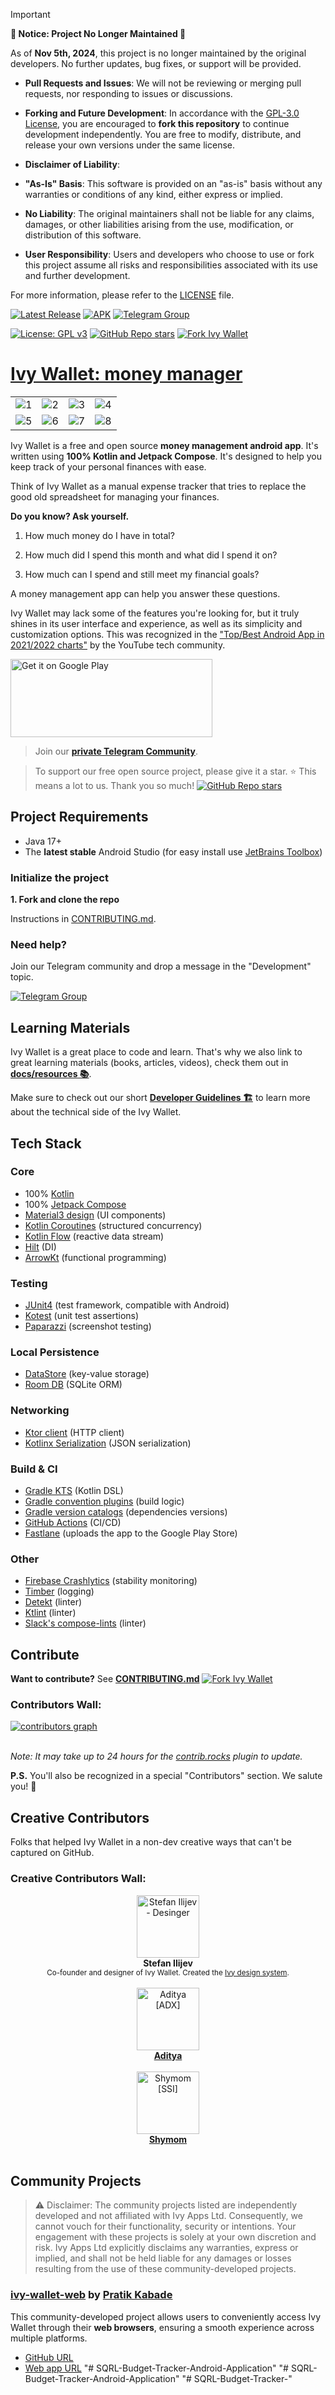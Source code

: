 >[!IMPORTANT]
>**🚨 Notice: Project No Longer Maintained 🚨**
>
>As of **Nov 5th, 2024**, this project is no longer maintained by the original developers. No further updates, bug fixes, or support will be provided.
>
>- **Pull Requests and Issues**: We will not be reviewing or merging pull requests, nor responding to issues or discussions.
>
>- **Forking and Future Development**: In accordance with the [GPL-3.0 License](LICENSE), you are encouraged to **fork this repository** to continue development independently. You are free to modify, distribute, and release your own versions under the same license.
>
>- **Disclaimer of Liability**:
>  - **"As-Is" Basis**: This software is provided on an "as-is" basis without any warranties or conditions of any kind, either express or implied.
>  - **No Liability**: The original maintainers shall not be liable for any claims, damages, or other liabilities arising from the use, modification, or distribution of this software.
>  - **User Responsibility**: Users and developers who choose to use or fork this project assume all risks and responsibilities associated with its use and further development.
>
>For more information, please refer to the [LICENSE](LICENSE) file.

[![Latest Release](https://img.shields.io/github/v/release/Ivy-Apps/ivy-wallet)](https://github.com/Ivy-Apps/ivy-wallet/releases)
[![APK](https://github.com/Ivy-Apps/ivy-wallet/actions/workflows/apk.yml/badge.svg)](https://github.com/Ivy-Apps/ivy-wallet/actions/workflows/apk.yml)
[![Telegram Group](https://img.shields.io/badge/Telegram-2CA5E0?style=for-the-badge&logo=telegram&logoColor=white)](https://t.me/+ETavgioAvWg4NThk)

[![License: GPL v3](https://img.shields.io/badge/License-GPLv3-blue.svg)](https://www.gnu.org/licenses/gpl-3.0)
[![GitHub Repo stars](https://img.shields.io/github/stars/Ivy-Apps/ivy-wallet?style=social)](https://github.com/Ivy-Apps/ivy-wallet/stargazers)
[![Fork Ivy Wallet](https://img.shields.io/github/forks/Ivy-Apps/ivy-wallet?logo=github&style=social)](https://github.com/Ivy-Apps/ivy-wallet/fork)

# [Ivy Wallet: money manager](https://play.google.com/store/apps/details?id=com.ivy.wallet)

|                                                                                                            |                                                                                                            |                                                                                                            |                                                                                                            |
|:----------------------------------------------------------------------------------------------------------:|:----------------------------------------------------------------------------------------------------------:|:----------------------------------------------------------------------------------------------------------:|:----------------------------------------------------------------------------------------------------------:|
| ![1](https://user-images.githubusercontent.com/5564499/189540998-4d6cdcd3-ab4d-40f7-85d4-c82fe8a017d1.png) | ![2](https://user-images.githubusercontent.com/5564499/189541011-1ebbd8b6-50fe-432a-91e2-59206efe99ce.png) | ![3](https://user-images.githubusercontent.com/5564499/189541023-35e7f163-d639-4466-9a91-c56890d5a28e.png) | ![4](https://user-images.githubusercontent.com/5564499/189541027-d352314c-fd5c-43eb-82ad-4aba14c7b0fa.png) |
| ![5](https://user-images.githubusercontent.com/5564499/189541030-1a0d7948-33af-420b-b126-936d0211c93f.png) | ![6](https://user-images.githubusercontent.com/5564499/189541035-621c4511-5ec7-4d3f-b08e-925d8da95472.png) | ![7](https://user-images.githubusercontent.com/5564499/189541127-7adf5bfa-0652-461c-80f1-076b7179eb6c.png) | ![8](https://user-images.githubusercontent.com/5564499/189541040-7cab633e-be4c-40b2-a2c6-890a15edf805.png) |

Ivy Wallet is a free and open source **money management android app**. It's written using **100% Kotlin and Jetpack Compose**. It's designed to help you keep track of your personal finances with ease.

Think of Ivy Wallet as a manual expense tracker that tries to replace the good old spreadsheet for managing your finances.

**Do you know? Ask yourself.**

1) How much money do I have in total?

2) How much did I spend this month and what did I spend it on?

3) How much can I spend and still meet my financial goals?

A money management app can help you answer these questions.

Ivy Wallet may lack some of the features you're looking for, but it truly shines in its user interface and experience, as well as its simplicity and customization options. This was recognized in the ["Top/Best Android App in 2021/2022 charts"](https://youtube.com/playlist?list=PLguJN0waG1-eSzKMuFMIULrR3MlqJ3cAE) by the YouTube tech community.

<a href='https://play.google.com/store/apps/details?id=com.ivy.wallet&utm_source=github&pcampaignid=pcampaignidMKT-Other-global-all-co-prtnr-py-PartBadge-Mar2515-1'><img alt='Get it on Google Play' src='https://play.google.com/intl/en_us/badges/static/images/badges/en_badge_web_generic.png' width="323" height="125"/></a>

> Join our **[private Telegram Community](https://t.me/+ETavgioAvWg4NThk)**.

> To support our free open source project, please give it a star. ⭐
> This means a lot to us. Thank you so much! [![GitHub Repo stars](https://img.shields.io/github/stars/Ivy-Apps/ivy-wallet?style=social)](https://github.com/Ivy-Apps/ivy-wallet/stargazers)

## Project Requirements

- Java 17+
- The **latest stable** Android Studio (for easy install use [JetBrains Toolbox](https://www.jetbrains.com/toolbox-app/))

### Initialize the project

**1. Fork and clone the repo**

Instructions in [CONTRIBUTING.md](./CONTRIBUTING.md).

### Need help?

Join our Telegram community and drop a message in the "Development" topic.

[![Telegram Group](https://img.shields.io/badge/Telegram-2CA5E0?style=for-the-badge&logo=telegram&logoColor=white)](https://t.me/+ETavgioAvWg4NThk)

## Learning Materials

Ivy Wallet is a great place to code and learn. That's why we also link to great learning materials (books, articles, videos), check them out in **[docs/resources 📚](docs/resources/)**.

Make sure to check out our short **[Developer Guidelines 🏗️](docs/Guidelines.md)** to learn more about the technical side of the Ivy Wallet.

## Tech Stack

### Core

- 100% [Kotlin](https://kotlinlang.org/)
- 100% [Jetpack Compose](https://developer.android.com/jetpack/compose)
- [Material3 design](https://m3.material.io/) (UI components)
- [Kotlin Coroutines](https://kotlinlang.org/docs/coroutines-overview.html) (structured concurrency)
- [Kotlin Flow](https://kotlinlang.org/docs/flow.html) (reactive data stream)
- [Hilt](https://dagger.dev/hilt/) (DI)
- [ArrowKt](https://arrow-kt.io/) (functional programming)


### Testing
- [JUnit4](https://github.com/junit-team/junit4) (test framework, compatible with Android)
- [Kotest](https://kotest.io/) (unit test assertions)
- [Paparazzi](https://github.com/cashapp/paparazzi) (screenshot testing)

### Local Persistence
- [DataStore](https://developer.android.com/topic/libraries/architecture/datastore) (key-value storage)
- [Room DB](https://developer.android.com/training/data-storage/room) (SQLite ORM)

### Networking
- [Ktor client](https://ktor.io/docs/getting-started-ktor-client.html) (HTTP client)
- [Kotlinx Serialization](https://github.com/Kotlin/kotlinx.serialization) (JSON serialization)

### Build & CI
- [Gradle KTS](https://docs.gradle.org/current/userguide/kotlin_dsl.html) (Kotlin DSL)
- [Gradle convention plugins](https://docs.gradle.org/current/samples/sample_convention_plugins.html) (build logic)
- [Gradle version catalogs](https://developer.android.com/build/migrate-to-catalogs) (dependencies versions)
- [GitHub Actions](https://github.com/Ivy-Apps/ivy-wallet/actions) (CI/CD)
- [Fastlane](https://fastlane.tools/) (uploads the app to the Google Play Store)

### Other
- [Firebase Crashlytics](https://firebase.google.com/products/crashlytics) (stability monitoring)
- [Timber](https://github.com/JakeWharton/timber) (logging)
- [Detekt](https://github.com/detekt/detekt) (linter)
- [Ktlint](https://github.com/pinterest/ktlint) (linter)
- [Slack's compose-lints](https://slackhq.github.io/compose-lints/) (linter)

## Contribute

**Want to contribute?** See **[CONTRIBUTING.md](/CONTRIBUTING.md)** [![Fork Ivy Wallet](https://img.shields.io/github/forks/Ivy-Apps/ivy-wallet?logo=github&style=social)](https://github.com/Ivy-Apps/ivy-wallet/fork)

### Contributors Wall:

<a href="https://github.com/ILIYANGERMANOV/ivy-wallet/graphs/contributors">
  <img alt="contributors graph" src="https://contrib.rocks/image?repo=Ivy-Apps/ivy-wallet" />
</a>
<br>
<br>

_Note: It may take up to 24 hours for the [contrib.rocks](https://contrib.rocks/preview?repo=Ivy-Apps%2Fivy-wallet) plugin to update._ 

**P.S.** You'll also be recognized in a special "Contributors" section. We salute you! 👏

## Creative Contributors

Folks that helped Ivy Wallet in a non-dev creative ways that can't be captured on GitHub.

### Creative Contributors Wall:

<!-- <div align="center">
  <a href="URL_TO_CONTRIBUTION">
    <img src="URL_TO_PERSONS_PHOTO" width="100px;" alt="PERSON'S PHOTO"/><br>
    <strong>USERNAME</strong><br>
    <small>MESSAGE_FOR_THEIR_CONTRIBUTION</small>
  </a>
</div> -->

<div style="text-align: center">
    <img src="https://avatars.githubusercontent.com/u/62771583?v=4" width="100px;" alt="Stefan Ilijev - Desinger"/><br>
    <strong>Stefan Ilijev</strong><br>
    <small>Co-founder and designer of Ivy Wallet. Created the <a href="https://www.figma.com/file/kSwIa07jcHEHZXo6rzx7dn/Design-System?node-id=0%3A1&mode=dev">Ivy design system</a>.</small>
    <br/>
    <br/>
</div>

<div style="text-align: center">
    <img src="https://avatars.githubusercontent.com/u/86833171?v=4" width="100px;" alt="Aditya [ADX]"/><br>
    <strong><a href="https://github.com/adx69" >Aditya</a> </strong><br>
    <br/>
</div>

<div style="text-align: center">
    <img src="https://avatars.githubusercontent.com/u/130169485?v=4" width="100px;" alt="Shymom [SSI]"/><br>
    <strong><a href="https://github.com/SHYMOM" >Shymom</a> </strong><br>
    <br/>
</div>


## Community Projects

> ⚠️ Disclaimer: The community projects listed are independently developed and not affiliated with Ivy Apps Ltd. Consequently, we cannot vouch for their functionality, security or intentions. Your engagement with these projects is solely at your own discretion and risk. Ivy Apps Ltd explicitly disclaims any warranties, express or implied, and shall not be held liable for any damages or losses resulting from the use of these community-developed projects.
> 
### [ivy-wallet-web](https://github.com/pratikkabade/ivy-wallet-web) by [Pratik Kabade](https://github.com/pratikkabade)

This community-developed project allows users to conveniently access Ivy Wallet through their **web browsers**, ensuring a smooth experience across multiple platforms.
- [GitHub URL](https://github.com/pratikkabade/ivy-wallet-web)
- [Web app URL](https://ivy-wallet-web.vercel.app/)
"# SQRL-Budget-Tracker-Android-Application" 
"# SQRL-Budget-Tracker-Android-Application" 
"# SQRL-Budget-Tracker-" 
